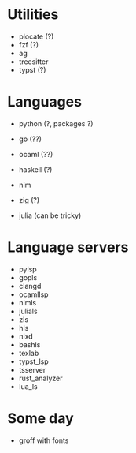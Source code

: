 # Utilities
- plocate (?)
- fzf (?)
- ag
- treesitter
- typst (?)

# Languages
- python (?, packages ?)
- go (??)
- ocaml (??)
- haskell (?)

- nim
- zig (?)
- julia (can be tricky)

# Language servers
- pylsp
- gopls
- clangd
- ocamllsp
- nimls
- julials
- zls
- hls
- nixd
- bashls
- texlab
- typst_lsp
- tsserver
- rust_analyzer
- lua_ls

# Some day
- groff with fonts
